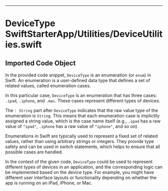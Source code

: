 
  
  
---
# DeviceType SwiftStarterApp/Utilities/DeviceUtilities.swift
## Imported Code Object
In the provided code snippet, `DeviceType` is an enumeration (or `enum`) in Swift. An enumeration is a user-defined data type that defines a set of related values, called enumeration cases.

In this particular case, `DeviceType` is an enumeration that has three cases: `.ipad`, `.iphone`, and `.mac`. These cases represent different types of devices.

The `: String` part after `DeviceType` indicates that the raw value type of the enumeration is `String`. This means that each enumeration case is implicitly assigned a string value, which is the case name itself (e.g., `.ipad` has a raw value of `"ipad"`, `.iphone` has a raw value of `"iphone"`, and so on).

Enumerations in Swift are typically used to represent a fixed set of related values, rather than using arbitrary strings or integers. They provide type safety and can be used in switch statements, which helps to ensure that all possible cases are handled.

In the context of the given code, `DeviceType` could be used to represent different types of devices in an application, and the corresponding logic can be implemented based on the device type. For example, you might have different user interface layouts or functionality depending on whether the app is running on an iPad, iPhone, or Mac.

  
  